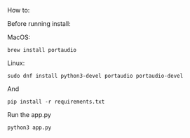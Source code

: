 How to:

Before running install:

MacOS:
```
brew install portaudio
```

Linux:
```
sudo dnf install python3-devel portaudio portaudio-devel
```

And

```
pip install -r requirements.txt
```

Run the app.py

```
python3 app.py
```
